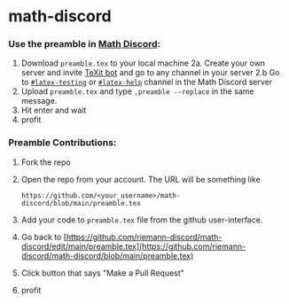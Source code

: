 # math-discord

### Use the preamble in [Math Discord](https://discord.gg/math):
1. Download `preamble.tex` to your local machine
2a. Create your own server and invite [TeXit bot](https://top.gg/bot/510789298321096704) and go to any channel in your server
2.b Go to [`#latex-testing`](https://discord.com/channels/268882317391429632/844681108473118750) or [`#latex-help`](https://discord.com/channels/268882317391429632/840667252793802752) channel in the Math Discord server
3. Upload `preamble.tex` and type `,preamble --replace` in the same message.
4. Hit enter and wait
5. profit

### Preamble Contributions:
1. Fork the repo
2. Open the repo from your account. The URL will be something like

    `https://github.com/<your_username>/math-discord/blob/main/preamble.tex`

3. Add your code to `preamble.tex` file from the github user-interface.
4. Go back to 
    [https://github.com/riemann-discord/math-discord/edit/main/preamble.tex](https://github.com/riemann-discord/math-discord/blob/main/preamble.tex)
5. Click button that says "Make a Pull Request"
6. profit
